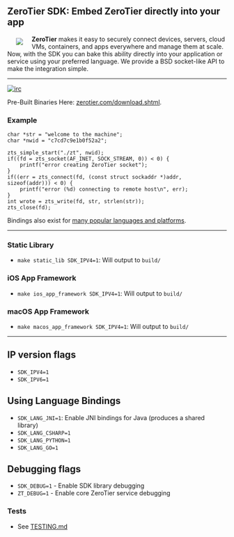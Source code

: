 ## **ZeroTier SDK**: Embed ZeroTier directly into your app

<a href="https://www.zerotier.com"><img src="https://github.com/zerotier/ZeroTierOne/raw/master/artwork/AppIcon_87x87.png" align="left" hspace="20" vspace="6"></a>

**ZeroTier** makes it easy to securely connect devices, servers, cloud VMs, containers, and apps everywhere and manage them at scale. Now, with the SDK you can bake this ability directly into your application or service using your preferred language. We provide a BSD socket-like API to make the integration simple.

<hr>

[![irc](https://img.shields.io/badge/IRC-%23zerotier%20on%20freenode-orange.svg)](https://webchat.freenode.net/?channels=zerotier)

Pre-Built Binaries Here: [zerotier.com/download.shtml](https://zerotier.com/download.shtml?pk_campaign=github_ZeroTierSDK).

### Example

```
char *str = "welcome to the machine";
char *nwid = "c7cd7c9e1b0f52a2";

zts_simple_start("./zt", nwid);
if((fd = zts_socket(AF_INET, SOCK_STREAM, 0)) < 0) {
	printf("error creating ZeroTier socket");
}
if((err = zts_connect(fd, (const struct sockaddr *)addr, sizeof(addr))) < 0) {
	printf("error (%d) connecting to remote host\n", err);
}
int wrote = zts_write(fd, str, strlen(str));
zts_close(fd);
```

Bindings also exist for [many popular languages and platforms](examples).

***

### Static Library
 - `make static_lib SDK_IPV4=1`: Will output to `build/`

### iOS App Framework
 - `make ios_app_framework SDK_IPV4=1`: Will output to `build/`

### macOS App Framework
 - `make macos_app_framework SDK_IPV4=1`: Will output to `build/`

***

## IP version flags
 - `SDK_IPV4=1`
 - `SDK_IPV6=1`

## Using Language Bindings
 - `SDK_LANG_JNI=1`: Enable JNI bindings for Java (produces a shared library)
 - `SDK_LANG_CSHARP=1`
 - `SDK_LANG_PYTHON=1`
 - `SDK_LANG_GO=1`

## Debugging flags
 - `SDK_DEBUG=1` - Enable SDK library debugging
 - `ZT_DEBUG=1` - Enable core ZeroTier service debugging

### Tests 
 - See [TESTING.md](TESTING.md)